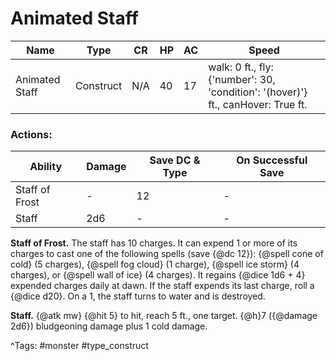 # Animated Staff

| Name | Type | CR | HP | AC | Speed |
|------|------|----|----|----|-------|
| Animated Staff | Construct | N/A | 40 | 17 | walk: 0 ft., fly: {'number': 30, 'condition': '(hover)'} ft., canHover: True ft. |

### Actions:

| Ability | Damage | Save DC & Type | On Successful Save |
|---------|--------|----------------|--------------------|
| Staff of Frost | - | 12 | - |
| Staff | 2d6 | - | - |


**Staff of Frost.** The staff has 10 charges. It can expend 1 or more of its charges to cast one of the following spells (save {@dc 12}): {@spell cone of cold} (5 charges), {@spell fog cloud} (1 charge), {@spell ice storm} (4 charges), or {@spell wall of ice} (4 charges). It regains {@dice 1d6 + 4} expended charges daily at dawn. If the staff expends its last charge, roll a {@dice d20}. On a 1, the staff turns to water and is destroyed.

**Staff.** {@atk mw} {@hit 5} to hit, reach 5 ft., one target. {@h}7 ({@damage 2d6}) bludgeoning damage plus 1 cold damage.

^Tags: #monster #type_construct